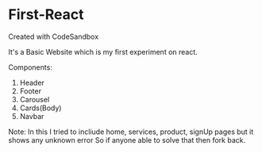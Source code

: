 # First-React
Created with CodeSandbox

It's a Basic Website which is my first experiment on react.

Components:
1. Header
2. Footer
3. Carousel
4. Cards(Body)
5. Navbar


Note: In this I tried to incliude home, services, product, signUp pages but it shows any unknown error So if anyone able to solve that then fork back.
